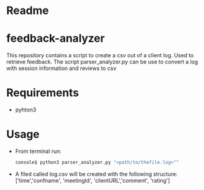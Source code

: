 
Readme
=

# feedback-analyzer
This repository contains a script to create a csv out of a client log. Used to retrieve feedback. The script parser_analyzer.py can be use to convert a log with session information and reviews to csv

# Requirements
- pyhton3

# Usage
- From terminal run: 
     ```sh
    console$ python3 parser_analyzer.py "<path/to/thefile.log>""
    ```
- A filed called log.csv will be created with the following structure:  ['time','confname', 'meetingId', 'clientURL','comment', 'rating']



